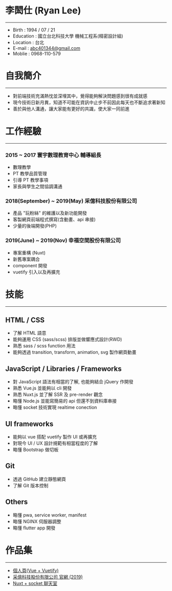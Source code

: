# 李閎仕 (Ryan  Lee)
-------
* Birth : 1994 / 07 / 21
* Education : 國立台北科技大學 機械工程系(精密設計組)
* Location : 台北
* E-mail : abc401344@gmail.com
* Moblie  : 0968-110-579

# 自我簡介
--------
* 對前端技術充滿熱忱並深埋其中，覺得能夠解決問題感到很有成就感
* 現今技術日新月異，知道不可能在資訊中止步不前因此每天也不斷追求著新知
* 善於與他人溝通，讓大家能有更好的共識，使大家一同前進

# 工作經驗
--------
### 2015 ~ 2017 寰宇數理教育中心 輔導組長
* 數理教學
* PT 教學品質管理
* 引導 PT 教學事項
* 家長與學生之間協調溝通

### 2018(September) ~ 2019(May) 采億科技股份有限公司
* 產品 "玩粉絲" 的維護以及新功能開發
* 客製網頁前端程式撰寫(含動畫、api 串接)
* 少量的後端開發(PHP)

### 2019(June) ~ 2019(Nov) 幸福空間股份有限公司
* 專案重構 (Nuxt)
* 新舊專案耦合
* component 開發
* vuetify 引入以及再擴充

# 技能
---------
##  HTML / CSS
* 了解 HTML 語意
* 能夠運用 CSS (sass/scss) 排版並做響應式設計(RWD)
* 熟悉 sass / scss function 用法
* 能夠透過 transition, transform, animation, svg 製作網頁動畫

##  JavaScript / Libraries / Frameworks
* 對 JavaScript 語法有相當的了解, 也能夠結合 jQuery 作開發
* 熟悉 Vue.js 並能夠以 cli 開發
* 熟悉 Nuxt.js 並了解 SSR 及 pre-render 觀念
* 略懂 Node.js 並能寫簡易的 api 但還不到資料庫串接
* 略懂 socket 技術實現 realtime conection

## UI frameworks
* 能夠以 vue 搭配 vuetify 製作 UI 或再擴充
* 對現今 UI / UX 設計規範有相當程度的了解
* 略懂 Bootstrap 做切板

##  Git
* 透過 GitHub 建立靜態網頁
* 了解 Git 版本控制

## Others
* 略懂 pwa, service worker, manifest
* 略懂 NGINX 伺服器調整
* 略懂 flutter app 開發

# 作品集
----------
* [個人頁(Vue + Vuetify)](https://7red4.github.io/7red4-2019/)
* [采億科技股份有限公司 官網 (2019)](https://www.tsaiyitech.com/)
* [Nuxt + socket 聊天室](https://red4-l.appspot.com)
